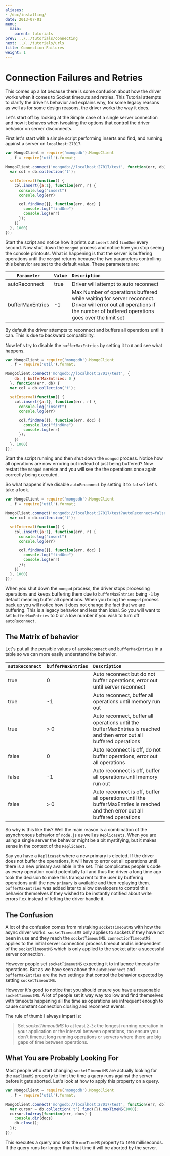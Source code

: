 ```yaml
---
aliases:
- /doc/installing/
date: 2013-07-01
menu:
  main:
    parent: tutorials
prev: ../../tutorials/connecting
next: ../../tutorials/urls
title: Connection Failures
weight: 1
---
```

# Connection Failures and Retries

This comes up a lot because there is some confusion about how the driver works when it comes to Socket timeouts and retries. This Tutorial attempts to clarify the driver's behavior and explains why, for some legacy reasons as well as for some design reasons, the driver works the way it does.

Let's start off by looking at the Simple case of a single server connection and how it behaves when tweaking the options that control the driver behavior on server disconnects.

First let's start with a simple script performing inserts and find, and running against a server on `localhost:27017`.

```javascript
var MongoClient = require('mongodb').MongoClient
  , f = require('util').format;

MongoClient.connect('mongodb://localhost:27017/test', function(err, db) {
  var col = db.collection('t');

  setInterval(function() {
    col.insert({a:1}, function(err, r) {
      console.log("insert")
      console.log(err)

      col.findOne({}, function(err, doc) {
        console.log("findOne")
        console.log(err)
      });
    })
  }, 1000)
});
```

Start the script and notice how it prints out `insert` and `findOne` every second. Now shut down the `mongod` process and notice how you stop seeing the console printouts. What is happening is that the server is buffering operations until the `mongod` returns because the two parameters controlling this behavior are set to the default value. These parameters are:

| `Parameter`          | `Value` | `Description`                              |
| ------------- | :--------- | :-----------------------------------------------------------|
| autoReconnect | true | Driver will attempt to auto reconnect |
| bufferMaxEntries| -1 | Max Number of operations buffered while waiting for server reconnect. Driver will error out all operations if the number of buffered operations goes over the limit set |

By default the driver attempts to reconnect and buffers all operations until it can. This is due to backward compatibility.

Now let's try to disable the `bufferMaxEntries` by setting it to `0` and see what happens.

```javascript
var MongoClient = require('mongodb').MongoClient
  , f = require('util').format;

MongoClient.connect('mongodb://localhost:27017/test', {
    db: { bufferMaxEntries: 0 }
  }, function(err, db) {
  var col = db.collection('t');

  setInterval(function() {
    col.insert({a:1}, function(err, r) {
      console.log("insert")
      console.log(err)

      col.findOne({}, function(err, doc) {
        console.log("findOne")
        console.log(err)
      });
    })
  }, 1000)
});
```

Start the script running and then shut down the `mongod` process. Notice how all operations are now erroring out instead of just being buffered? Now restart the `mongod` service and you will see the the operations once again correctly being executed.

So what happens if we disable `autoReconnect` by setting it to `false`? Let's take a look.

```javascript
var MongoClient = require('mongodb').MongoClient
  , f = require('util').format;

MongoClient.connect('mongodb://localhost:27017/test?autoReconnect=false', function(err, db) {
  var col = db.collection('t');

  setInterval(function() {
    col.insert({a:1}, function(err, r) {
      console.log("insert")
      console.log(err)

      col.findOne({}, function(err, doc) {
        console.log("findOne")
        console.log(err)
      });
    })
  }, 1000)
});
```

When you shut down the `mongod` process, the driver stops processing operations and keeps buffering them due to `bufferMaxEntries` being `-1` by default meaning buffer all operations. When you bring the `mongod` process back up you will notice how it does not change the fact that we are buffering. This is a legacy behavior and less than ideal. So you will want to set `bufferMaxEntries` to 0 or a low number if you wish to turn off `autoReconnect`.

## The Matrix of behavior
Let's put all the possible values of `autoReconnect` and `bufferMaxEntries` in a table so we can more easily understand the behavior.

| `autoReconnect` | `bufferMaxEntries`   | `Description` |
| :--------- | :--------- | :------- |
| true | 0| Auto reconnect but do not buffer operations, error out until server reconnect |
| true | -1| Auto reconnect, buffer all operations until memory run out |
| true | > 0| Auto reconnect, buffer all operations until the bufferMaxEntries is reached and then error out all buffered operations |
| false | 0| Auto reconnect is off, do not buffer operations, error out all operations |
| false |-1| Auto reconnect is off, buffer all operations until memory run out |
| false |> 0| Auto reconnect is off, buffer all operations until the bufferMaxEntries is reached and then error out all buffered operations |

So why is this like this? Well the main reason is a combination of the asynchronous behavior of `node.js` as well as `Replicasets`. When you are using a single server the behavior might be a bit mystifying, but it makes sense in the context of the `Replicaset`.

Say you have a `Replicaset` where a new primary is elected. If the driver does not buffer the operations, it will have to error out all operations until there is a new primary available in the set. This complicates people's code as every operation could potentially fail and thus the driver a long time ago took the decision to make this transparent to the user by buffering operations until the new `primary` is available and then replaying them. `bufferMaxEntries` was added later to allow developers to control this behavior themselves if they wished to be instantly notified about write errors f.ex instead of letting the driver handle it.

## The Confusion

A lot of the confusion comes from mistaking `socketTimeoutMS` with how the async driver works. `socketTimeoutMS` only applies to sockets if they have not been in use and they reach the `socketTimeoutMS`. `connectionTimeoutMS` applies to the initial server connection process timeout and is independent of the `socketTimeoutMS` which is only applied to the socket after a successful server connection.

However people set `socketTimeoutMS` expecting it to influence timeouts for operations. But as we have seen above the `autoReconnect` and `bufferMaxEntries` are the two settings that control the behavior expected by setting `socketTimeoutMS`.

However it's good to notice that you should ensure you have a reasonable `socketTimeoutMS`. A lot of people set it way way too low and find themselves with timeouts happening all the time as operations are infrequent enough to cause constant connection closing and reconnect events.

The rule of thumb I always impart is:

>Set *socketTimeoutMS* to at least `2-3x` the longest running operation in your application or the interval between operations, too ensure you don't timeout long running operations or servers where there are big gaps of time between operations.

## What You are Probably Looking For

Most people who start changing `socketTimeoutMS` are actually looking for the `maxTimeMS` property to limit the time a query runs against the server before it gets aborted. Let's look at how to apply this property on a query.

```javascript
var MongoClient = require('mongodb').MongoClient
  , f = require('util').format;

MongoClient.connect('mongodb://localhost:27017/test', function(err, db) {
  var cursor = db.collection('t').find({}).maxTimeMS(1000);
  cursor.toArray(function(err, docs) {
    console.dir(docs)
    db.close();
  });
});
```

This executes a query and sets the `maxTimeMS` property to `1000` milliseconds. If the query runs for longer than that time it will be aborted by the server.
